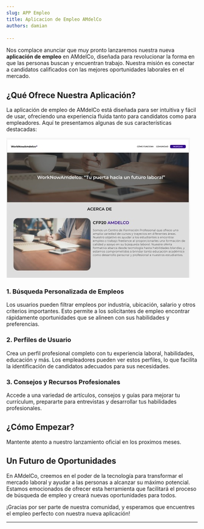 ```yaml
---
slug: APP Empleo
title: Aplicacion de Empleo AMdelCo
authors: damian

---
```


Nos complace anunciar que muy pronto lanzaremos nuestra nueva **aplicación de empleo** en AMdelCo, diseñada para revolucionar la forma en que las personas buscan y encuentran trabajo. Nuestra misión es conectar a candidatos calificados con las mejores oportunidades laborales en el mercado.




<!--truncate-->

## ¿Qué Ofrece Nuestra Aplicación?

La aplicación de empleo de AMdelCo está diseñada para ser intuitiva y fácil de usar, ofreciendo una experiencia fluida tanto para candidatos como para empleadores. Aquí te presentamos algunas de sus características destacadas:

![Bitumbo](/img/blog1.jpeg)


### 1. Búsqueda Personalizada de Empleos
Los usuarios pueden filtrar empleos por industria, ubicación, salario y otros criterios importantes. Esto permite a los solicitantes de empleo encontrar rápidamente oportunidades que se alineen con sus habilidades y preferencias.

### 2. Perfiles de Usuario
Crea un perfil profesional completo con tu experiencia laboral, habilidades, educación y más. Los empleadores pueden ver estos perfiles, lo que facilita la identificación de candidatos adecuados para sus necesidades.


### 3. Consejos y Recursos Profesionales
Accede a una variedad de artículos, consejos y guías para mejorar tu currículum, prepararte para entrevistas y desarrollar tus habilidades profesionales.

## ¿Cómo Empezar?

Mantente atento a nuestro lanzamiento oficial en los proximos meses.

## Un Futuro de Oportunidades

En AMdelCo, creemos en el poder de la tecnología para transformar el mercado laboral y ayudar a las personas a alcanzar su máximo potencial. Estamos emocionados de ofrecer esta herramienta que facilitará el proceso de búsqueda de empleo y creará nuevas oportunidades para todos.

¡Gracias por ser parte de nuestra comunidad, y esperamos que encuentres el empleo perfecto con nuestra nueva aplicación!

---
